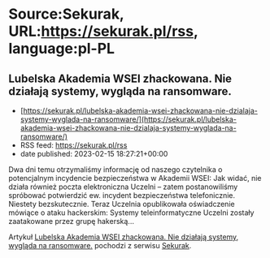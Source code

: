 # Source:Sekurak, URL:https://sekurak.pl/rss, language:pl-PL

## Lubelska Akademia WSEI zhackowana. Nie działają systemy, wygląda na ransomware.
 - [https://sekurak.pl/lubelska-akademia-wsei-zhackowana-nie-dzialaja-systemy-wyglada-na-ransomware/](https://sekurak.pl/lubelska-akademia-wsei-zhackowana-nie-dzialaja-systemy-wyglada-na-ransomware/)
 - RSS feed: https://sekurak.pl/rss
 - date published: 2023-02-15 18:27:21+00:00

<p>Dwa dni temu otrzymaliśmy informację od naszego czytelnika o potencjalnym incydencie bezpieczeństwa w Akademii WSEI: Jak widać, nie działa również poczta elektroniczna Uczelni &#8211; zatem postanowiliśmy spróbować potwierdzić ew. incydent bezpieczeństwa telefonicznie. Niestety bezskutecznie. Teraz Uczelnia opublikowała oświadczenie mówiące o ataku hackerskim: Systemy teleinformatyczne Uczelni zostały zaatakowane przez grupę hakerską...</p>
<p>Artykuł <a href="https://sekurak.pl/lubelska-akademia-wsei-zhackowana-nie-dzialaja-systemy-wyglada-na-ransomware/" rel="nofollow">Lubelska Akademia WSEI zhackowana. Nie działają systemy, wygląda na ransomware.</a> pochodzi z serwisu <a href="https://sekurak.pl" rel="nofollow">Sekurak</a>.</p>

